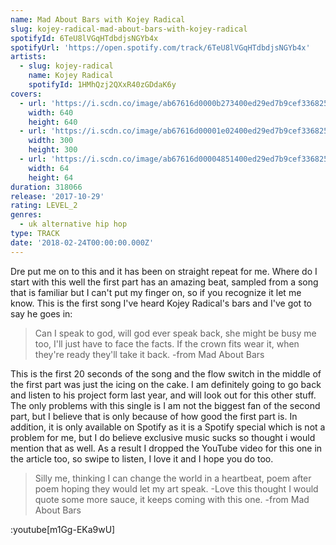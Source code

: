 ```yaml
---
name: Mad About Bars with Kojey Radical
slug: kojey-radical-mad-about-bars-with-kojey-radical
spotifyId: 6TeU8lVGqHTdbdjsNGYb4x
spotifyUrl: 'https://open.spotify.com/track/6TeU8lVGqHTdbdjsNGYb4x'
artists:
  - slug: kojey-radical
    name: Kojey Radical
    spotifyId: 1HMhQzj2QXxR40zGDdaK6y
covers:
  - url: 'https://i.scdn.co/image/ab67616d0000b273400ed29ed7b9cef336825d3c'
    width: 640
    height: 640
  - url: 'https://i.scdn.co/image/ab67616d00001e02400ed29ed7b9cef336825d3c'
    width: 300
    height: 300
  - url: 'https://i.scdn.co/image/ab67616d00004851400ed29ed7b9cef336825d3c'
    width: 64
    height: 64
duration: 318066
release: '2017-10-29'
rating: LEVEL_2
genres:
  - uk alternative hip hop
type: TRACK
date: '2018-02-24T00:00:00.000Z'
---
```

Dre put me on to this and it has been on straight repeat for me. Where do I start with this
well the first part has an amazing beat, sampled from a song that is familiar but I can't
put my finger on, so if you recognize it let me know. This is the first song I've heard
Kojey Radical's bars and I've got to say he goes in:

> Can I speak to god, will god ever speak back, she might be busy me too, I'll just have
> to face the facts.  If the crown fits wear it, when they're ready they'll take it back.
-from Mad About Bars

This is the first 20 seconds of the song and the flow switch in the middle of the first part
was just the icing on the cake. I am definitely going to go back and listen to his project
form last year, and will look out for this other stuff. The only problems with this single
is I am not the biggest fan of the second part, but I believe that is only because of how
good the first part is. In addition, it is only available on Spotify as it is a Spotify
special which is not a problem for me, but I do believe exclusive music sucks so thought i
would mention that as well. As a result I dropped the YouTube video for this one in the article
too, so swipe to listen, I love it and I hope you do too.

> Silly me, thinking I can change the world in a heartbeat, poem after poem hoping they
> would let my art speak.
-Love this thought I would quote some more sauce, it keeps coming with this one.
-from Mad About Bars

:youtube[m1Gg-EKa9wU]
